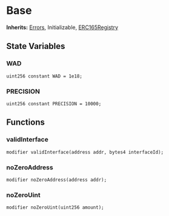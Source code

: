 # Base



**Inherits:**
[Errors](/src/misc/_Errors.sol/contract.Errors.md), Initializable, [ERC165Registry](/src/misc/_ERC165Registry.sol/abstract.ERC165Registry.md)

## State Variables

### WAD

```solidity
uint256 constant WAD = 1e18;
```

### PRECISION

```solidity
uint256 constant PRECISION = 10000;
```

## Functions

### validInterface

```solidity
modifier validInterface(address addr, bytes4 interfaceId);
```

### noZeroAddress

```solidity
modifier noZeroAddress(address addr);
```

### noZeroUint

```solidity
modifier noZeroUint(uint256 amount);
```
